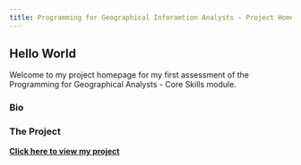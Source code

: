 ```yaml
---
title: Programming for Geographical Inforamtion Analysts - Project Homepage
---
```


## Hello World 
Welcome to my project homepage for my first assessment of the Programming for Geographical Analysts - Core Skills module.

### Bio


### The Project



[**Click here to view my project**](https://davidosh96.github.io/projectlinks.html)
